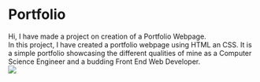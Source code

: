 # Portfolio

Hi, I have made a project on creation of a Portfolio Webpage.<br>
In this project, I have created a portfolio webpage using HTML an CSS.
It is a simple portfolio showcasing the different qualities of mine as a Computer Science Engineer and a budding Front End Web Developer.<br>
<img src="C:\Users\Home\Desktop\portfolio.JPG"></img>

